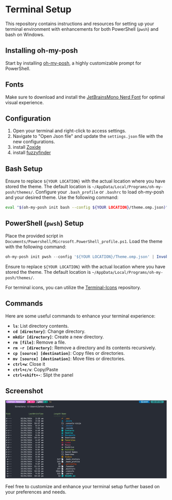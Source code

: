 # Terminal Setup

This repository contains instructions and resources for setting up your terminal environment with enhancements for both PowerShell (`pwsh`) and bash on Windows.

## Installing oh-my-posh

Start by installing [oh-my-posh](https://ohmyposh.dev/docs/installation/windows), a highly customizable prompt for PowerShell.

## Fonts

Make sure to download and install the [JetBrainsMono Nerd Font](https://www.nerdfonts.com/font-downloads) for optimal visual experience.

## Configuration

1. Open your terminal and right-click to access settings.
2. Navigate to "Open Json file" and update the `settings.json` file with the new configurations.
3. install [Zoxide](https://github.com/ajeetdsouza/zoxide)
4. install [fuzzyfinder](https://github.com/junegunn/fzf#installation)

## Bash Setup

Ensure to replace `${YOUR LOCATION}` with the actual location where you have stored the theme. The default location is `~/AppData/Local/Programs/oh-my-posh/themes/`.
Configure your `.bash_profile` or `.bashrc` to load oh-my-posh and your desired theme. Use the following command:

```bash
eval "$(oh-my-posh init bash --config ${YOUR LOCATION}/theme.omp.json)"
```

## PowerShell (`pwsh`) Setup

Place the provided script in `Documents/Powershell/Microsoft.PowerShell_profile.ps1`. Load the theme with the following command:

```powershell
oh-my-posh init pwsh --config '${YOUR LOCATION}/Theme.omp.json' | Invoke-Expression
```

Ensure to replace `${YOUR LOCATION}` with the actual location where you have stored the theme. The default location is `~/AppData/Local/Programs/oh-my-posh/themes/`.

For terminal icons, you can utilize the [Terminal-Icons](https://github.com/devblackops/Terminal-Icons) repository.

## Commands


Here are some useful commands to enhance your terminal experience:

- **`ls`**: List directory contents.
- **`cd [directory]`**: Change directory.
- **`mkdir [directory]`**: Create a new directory.
- **`rm [file]`**: Remove a file.
- **`rm -r [directory]`**: Remove a directory and its contents recursively.
- **`cp [source] [destination]`**: Copy files or directories.
- **`mv [source] [destination]`**: Move files or directories.
- **`ctrl+w`**: Close it
- **`ctrl+c/v`**: Copy/Paste
- **`ctrl+shift+-`**: Slipt the panel

## Screenshot

![Screenshot_1](https://raw.githubusercontent.com/ZafeerMahmood/terminal/main/ScreenShots/ss1.jpg)

Feel free to customize and enhance your terminal setup further based on your preferences and needs.
